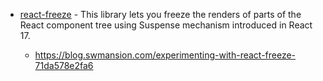- [react-freeze](https://github.com/software-mansion/react-freeze) - This library lets you freeze the renders of parts of the React component tree using Suspense mechanism introduced in React 17.

    - https://blog.swmansion.com/experimenting-with-react-freeze-71da578e2fa6
